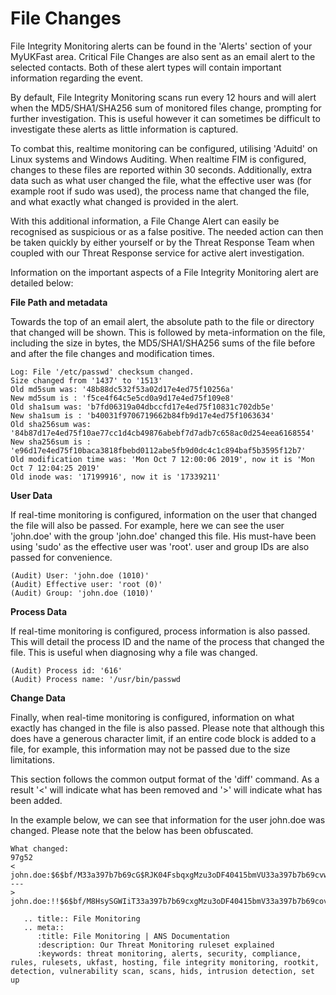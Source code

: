  # File Changes

File Integrity Monitoring alerts can be found in the 'Alerts' section of your MyUKFast area. Critical File Changes are also sent as an email alert to the selected contacts. Both of these alert types will contain important information regarding the event.

By default, File Integrity Monitoring scans run every 12 hours and will alert when the MD5/SHA1/SHA256 sum of monitored files change, prompting for further investigation. This is useful however it can sometimes be difficult to investigate these alerts as little information is captured.

 To combat this, realtime monitoring can be configured, utilising 'Aduitd' on Linux systems and Windows Auditing. When realtime FIM is configured, changes to these files are reported within 30 seconds. Additionally, extra data such as what user changed the file, what the effective user was (for example root if sudo was used), the process name that changed the file, and what exactly what changed is provided in the alert.

 With this additional information, a File Change Alert can easily be recognised as suspicious or as a false positive. The needed action can then be taken quickly by either yourself or by the Threat Response Team when coupled with our Threat Response service for active alert investigation.

 Information on the important aspects of a File Integrity Monitoring alert are detailed below:

 **File Path and metadata**

 Towards the top of an email alert, the absolute path to the file or directory that changed will be shown. This is followed by meta-information on the file, including the size in bytes, the MD5/SHA1/SHA256 sums of the file before and after the file changes and modification times.

 ```
 Log: File '/etc/passwd' checksum changed.
 Size changed from '1437' to '1513'
 Old md5sum was: '48b88dc532f53a02d17e4ed75f10256a'
 New md5sum is : 'f5ce4f64c5e5cd0a9d17e4ed75f109e8'
 Old sha1sum was: 'b7fd06319a04dbccfd17e4ed75f10831c702db5e'
 New sha1sum is : 'b40031f9706719662b84fb9d17e4ed75f1063634'
 Old sha256sum was: '84b87d17e4ed75f10ae77cc1d4cb49876abebf7d7adb7c658ac0d254eea6168554'
 New sha256sum is : 'e96d17e4ed75f10baca3818fbebd0112abe5fb9d0dc4c1c894baf5b3595f12b7'
 Old modification time was: 'Mon Oct 7 12:00:06 2019', now it is 'Mon Oct 7 12:04:25 2019'
 Old inode was: '17199916', now it is '17339211'
 ```

 **User Data**

 If real-time monitoring is configured, information on the user that changed the file will also be passed. For example, here we can see the user 'john.doe' with the group 'john.doe' changed this file. His must-have been using 'sudo' as the effective user was 'root'. user and group IDs are also passed for convenience.

 ```
 (Audit) User: 'john.doe (1010)'
 (Audit) Effective user: 'root (0)'
 (Audit) Group: 'john.doe (1010)'
 ```

 **Process Data**

 If real-time monitoring is configured, process information is also passed. This will detail the process ID and the name of the process that changed the file. This is useful when diagnosing why a file was changed.

 ```
 (Audit) Process id: '616'
 (Audit) Process name: '/usr/bin/passwd
 ```

 **Change Data**

 Finally, when real-time monitoring is configured, information on what exactly has changed in the file is also passed. Please note that although this does have a generous character limit, if an entire code block is added to a file, for example, this information may not be passed due to the size limitations.

 This section follows the common output format of the 'diff' command. As a result '<' will indicate what has been removed and '>' will indicate what has been added.

 In the example below, we can see that information for the user john.doe was changed. Please note that the below has been obfuscated.

 ```
 What changed:
 97g52
 < john.doe:$6$bf/M33a397b7b69cG$RJK04FsbqxgMzu3oDF40415bmVU33a397b7b69cvwAZUxjxJYjv0mQ94Isz3ajfmm6kSEDGu/dQEdsdsCxOOHVj/:17325:0:93429:1:::
 ---
 > john.doe:!!$6$bf/M8HsySGWIiT33a397b7b69cxgMzu3oDF40415bmV33a397b7b69covwAZUxjxJYjv0mQ94Isz3ajfmm6kSEDGu/dQEMjCxOOHVj/:15576::99739:1:::
 ```

```eval_rst
   .. title:: File Monitoring
   .. meta::
      :title: File Monitoring | ANS Documentation
      :description: Our Threat Monitoring ruleset explained
      :keywords: threat monitoring, alerts, security, compliance, rules, rulesets, ukfast, hosting, file integrity monitoring, rootkit, detection, vulnerability scan, scans, hids, intrusion detection, set up
```